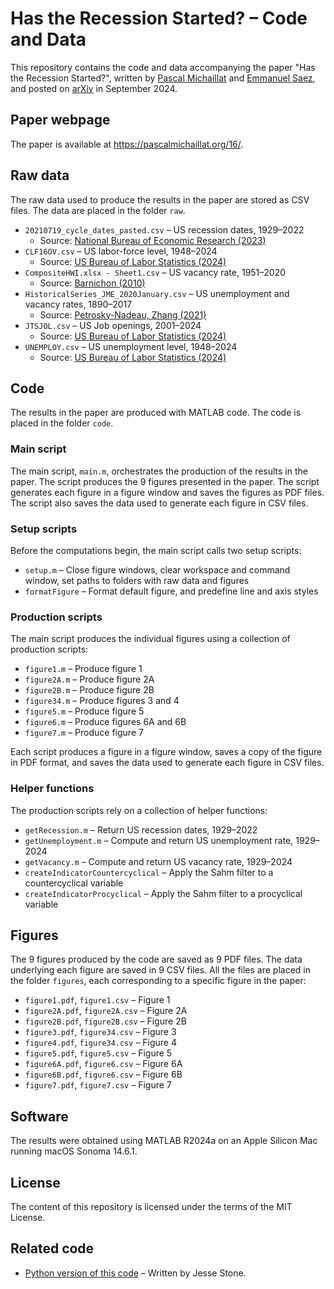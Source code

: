 # Has the Recession Started? – Code and Data

This repository contains the code and data accompanying the paper "Has the Recession Started?", written by [Pascal Michaillat](https://pascalmichaillat.org) and [Emmanuel Saez](https://eml.berkeley.edu/~saez/), and posted on [arXiv](https://doi.org/10.48550/arXiv.2408.05856) in September 2024.

## Paper webpage

The paper is available at https://pascalmichaillat.org/16/.

## Raw data

The raw data used to produce the results in the paper are stored as CSV files. The data are placed in the folder `raw`. 

+ `20210719_cycle_dates_pasted.csv` – US recession dates, 1929–2022
	+ Source: [National Bureau of Economic Research (2023)](https://www.nber.org/research/data/us-business-cycle-expansions-and-contractions)
+ `CLF16OV.csv` – US labor-force level, 1948–2024
	+ Source: [US Bureau of Labor Statistics (2024)](https://fred.stlouisfed.org/series/CLF16OV)
+ `CompositeHWI.xlsx - Sheet1.csv` – US vacancy rate, 1951–2020
	+ Source: [Barnichon (2010)](https://docs.google.com/spreadsheets/d/1fkMinSHkjTL99-bLZYFldQ8rHtgh8lxd)
+ `HistoricalSeries_JME_2020January.csv` – US unemployment and vacancy rates, 1890–2017
	+ Source: [Petrosky-Nadeau, Zhang (2021)](https://docs.google.com/spreadsheets/d/1Ym0zkHZtIvb73zjLzL2cz_P5lXrulzFgvZpA5ZYyElI)
+ `JTSJOL.csv` – US Job openings, 2001–2024
	+ Source: [US Bureau of Labor Statistics (2024)](https://fred.stlouisfed.org/series/JTSJOL)
+ `UNEMPLOY.csv` – US unemployment level, 1948–2024
	+ Source: [US Bureau of Labor Statistics (2024)](https://fred.stlouisfed.org/series/UNEMPLOY)
	
## Code

The results in the paper are produced with MATLAB code. The code is placed in the folder `code`.

### Main script

The main script, `main.m`, orchestrates the production of the results in the paper. The script produces the 9 figures presented in the paper. The script generates each figure in a figure window and saves the figures as PDF files. The script also saves the data used to generate each figure in CSV files.

### Setup scripts

Before the computations begin, the main script calls two setup scripts:

+ `setup.m` – Close figure windows, clear workspace and command window, set paths to folders with raw data and figures
+ `formatFigure` – Format default figure, and predefine line and axis styles

### Production scripts

The main script produces the individual figures using a collection of production scripts:

+ `figure1.m` – Produce figure 1
+ `figure2A.m` – Produce figure 2A
+ `figure2B.m` – Produce figure 2B
+ `figure34.m` – Produce figures 3 and 4
+ `figure5.m` – Produce figure 5
+ `figure6.m` – Produce figures 6A and 6B
+ `figure7.m` – Produce figure 7

Each script produces a figure in a figure window, saves a copy of the figure in PDF format, and saves the data used to generate each figure in CSV files.

### Helper functions

The production scripts rely on a collection of helper functions:
 
+ `getRecession.m` – Return US recession dates, 1929–2022
+ `getUnemployment.m` – Compute and return US unemployment rate, 1929–2024
+ `getVacancy.m` – Compute and return US vacancy rate, 1929–2024
+ `createIndicatorCountercyclical` – Apply the Sahm filter to a countercyclical variable 
+ `createIndicatorProcyclical` – Apply the Sahm filter to a procyclical variable 

## Figures

The 9 figures produced by the code are saved as 9 PDF files. The data underlying each figure are saved in 9 CSV files. All the files are placed in the folder `figures`, each corresponding to a specific figure in the paper:

+ `figure1.pdf`, `figure1.csv` – Figure 1
+ `figure2A.pdf`, `figure2A.csv` – Figure 2A
+ `figure2B.pdf`, `figure2B.csv` – Figure 2B
+ `figure3.pdf`, `figure34.csv` – Figure 3
+ `figure4.pdf`, `figure34.csv` – Figure 4
+ `figure5.pdf`, `figure5.csv` – Figure 5
+ `figure6A.pdf`, `figure6.csv` – Figure 6A
+ `figure6B.pdf`, `figure6.csv` – Figure 6B
+ `figure7.pdf`, `figure7.csv` – Figure 7

## Software

The results were obtained using MATLAB R2024a on an Apple Silicon Mac running macOS Sonoma 14.6.1.

## License

The content of this repository is licensed under the terms of the MIT License.

## Related code

+ [Python version of this code](https://github.com/fatalfeel/new_sahm_rule/tree/main/pysource) – Written by Jesse Stone.
